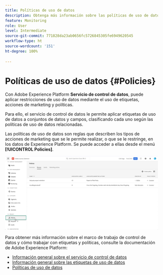 ```yaml
---
title: Políticas de uso de datos
description: Obtenga más información sobre las políticas de uso de datos y el servicio de control de datos.
feature: Monitoring
role: User
level: Intermediate
source-git-commit: 771828da23ab0656fc5726845305fe6949620545
workflow-type: ht
source-wordcount: '151'
ht-degree: 100%

---
```


# Políticas de uso de datos {#Policies}

Con Adobe Experience Platform **Servicio de control de datos**, puede aplicar restricciones de uso de datos mediante el uso de etiquetas, acciones de marketing y políticas.

Para ello, el servicio de control de datos le permite aplicar etiquetas de uso de datos a conjuntos de datos y campos, clasificando cada uno según las políticas de uso de datos relacionadas.

Las políticas de uso de datos son reglas que describen los tipos de acciones de marketing que se le permite realizar, o que se le restringe, en los datos de Experience Platform. Se puede acceder a ellas desde el menú **[!UICONTROL Policies]**.

![](assets/policies.png)

Para obtener más información sobre el marco de trabajo de control de datos y cómo trabajar con etiquetas y políticas, consulte la documentación de Adobe Experience Platform:

* [Información general sobre el servicio de control de datos](https://experienceleague.adobe.com/docs/experience-platform/data-governance/home.html?lang=es)
* [Información general sobre las etiquetas de uso de datos](https://experienceleague.adobe.com/docs/experience-platform/data-governance/labels/overview.html?lang=es)
* [Políticas de uso de datos](https://experienceleague.adobe.com/docs/experience-platform/data-governance/policies/overview.html?lang=es)
